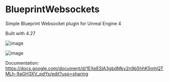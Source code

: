 # BlueprintWebsockets
Simple Blueprint Websocket plugin for Unreal Engine 4

Built with 4.27

![image](https://user-images.githubusercontent.com/21158549/155652050-8efb4b20-ff9e-4666-bbe8-174ffbcca76c.png)


![image](https://user-images.githubusercontent.com/21158549/155652245-0049aacb-6cd4-47a6-a6cf-ff617f73b854.png)

Documentation: https://docs.google.com/document/d/1EXeESlA3gbdMkv2n9b5hhK5mhQTMLh-9aGH3XV_pdYs/edit?usp=sharing
